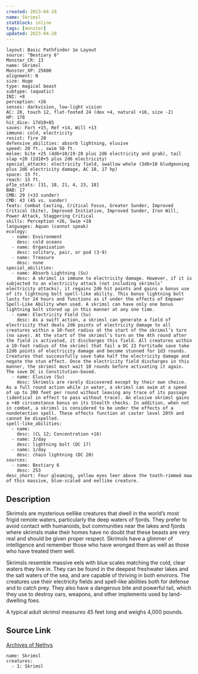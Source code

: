 ```yaml
---
created: 2023-04-28
name: Skrimsl
statblock: inline
tags: [monster]
updated: 2023-04-28
---
```

```statblock
layout: Basic Pathfinder 1e Layout
source: "Bestiary 6"
Monster_CR: 13
name: Skrimsl
Monster_XP: 25600
alignment: N
size: Huge
type: magical beast
subtype: (aquatic)
INI: +8
perception: +26
senses: darkvision, low-light vision
AC: 28, touch 12, flat-footed 24 (dex +4, natural +16, size -2)
HP: 178
hit_dice: 17d10+85
saves: Fort +15, Ref +14, Will +13
immune: cold, electricity
resist: fire 20
defensive_abilities: absorb lightning, elusive
speed: 20 ft., swim 50 ft.
melee: bite +25 (4d6+10/19-20 plus 2d6 electricity and grab), tail slap +20 (2d10+5 plus 2d6 electricity)
special_attacks: electricity field, swallow whole (3d6+10 bludgeoning plus 2d6 electricity damage, AC 18, 17 hp)
space: 15 ft.
reach: 15 ft.
pf1e_stats: [31, 18, 21, 4, 23, 18]
BAB: 17
CMB: 29 (+33 sunder)
CMD: 43 (45 vs. sunder)
feats: Combat Casting, Critical Focus, Greater Sunder, Improved Critical (bite), Improved Initiative, Improved Sunder, Iron Will, Power Attack, Staggering Critical
skills: Perception +26, Swim +18
languages: Aquan (cannot speak)
ecology:
  - name: Environment
    desc: cold oceans
  - name: Organisation
    desc: solitary, pair, or pod (3-9)
  - name: Treasure
    desc: none
special_abilities:
  - name: Absorb Lightning (Su)
    desc: A skrimsl is immune to electricity damage. However, if it is subjected to an electricity attack (not including skrimsls’ electricity attacks), it regains 2d6 hit points and gains a bonus use of its lightning bolt spell-like ability. This bonus lightning bolt lasts for 24 hours and functions as if under the effects of Empower Spell-Like Ability when used. A skrimsl can have only one bonus lightning bolt stored up in this manner at any one time.
  - name: Electricity Field (Su)
    desc: As a swift action, a skrimsl can generate a field of electricity that deals 2d6 points of electricity damage to all creatures within a 10-foot radius at the start of the skrimsl’s turn (no save). At the start of the skrimsl’s turn on the 4th round after the field is activated, it discharges this field. All creatures within a 10-foot radius of the skrimsl that fail a DC 23 Fortitude save take 12d6 points of electricity damage and become stunned for 1d3 rounds. Creatures that successfully save take half the electricity damage and negate the stun effect. Once the electricity field discharges in this manner, the skrimsl must wait 10 rounds before activating it again. The save DC is Constitution-based.
  - name: Elusive (Su)
    desc: Skrimsls are rarely discovered except by their own choice. As a full round action while in water, a skrimsl can swim at a speed of up to 200 feet per round without leaving any trace of its passage (identical in effect to pass without trace). An elusive skrimsl gains a +40 circumstance bonus on its Stealth checks. In addition, when not in combat, a skrimsl is considered to be under the effects of a nondetection spell. These effects function at caster level 20th and cannot be dispelled.
spell-like_abilities:
  - name:
    desc: (CL 12; Concentration +16)
  - name: 3/day
    desc: lightning bolt (DC 17)
  - name: 1/day
    desc: chain lightning (DC 20)
sources:
  - name: Bestiary 6
    desc: 253
desc_short: Four gleaming, yellow eyes leer above the tooth-rimmed maw of this massive, blue-scaled and eellike creature.
```
## Description
Skrimsls are mysterious eellike creatures that dwell in the world’s most frigid remote waters, particularly the deep waters of fjords. They prefer to avoid contact with humanoids, but communities near the lakes and fjords where skrimsls make their homes have no doubt that these beasts are very real and should be given proper respect. Skrimsls have a glimmer of intelligence and remember those who have wronged them as well as those who have treated them well. 

Skrimsls resemble massive eels with blue scales matching the cold, clear waters they live in. They can be found in the deepest freshwater lakes and the salt waters of the sea, and are capable of thriving in both environs. The creatures use their electricity fields and spell-like abilities both for defense and to catch prey. They also have a dangerous bite and powerful tail, which they use to destroy oars, weapons, and other implements used by land-dwelling foes. 

A typical adult skrimsl measures 45 feet long and weighs 4,000 pounds.
## Source Link
[Archives of Nethys](https://aonprd.com/MonsterDisplay.aspx?ItemName=Skrimsl)
```encounter-table
name: Skrimsl
creatures:
  - 1: Skrimsl
```
